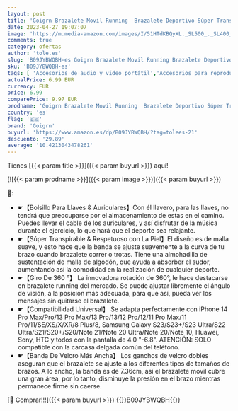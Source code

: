 ```yaml
---
layout: post
title: 'Goigrn Brazalete Movil Running  Brazalete Deportivo Súper Transpirable Compatible con iPhone 14 Pro Max/14 Pro/13/12/11  Samsung Galaxy S23  Rotación de 360° con Bolsillito Llaves para Correr Montar'
date: 2023-04-27 19:07:07
image: 'https://m.media-amazon.com/images/I/51HTdKBQyXL._SL500_._SL400_.jpg'
comments: true
category: ofertas
author: 'tole.es'
slug: 'B09JYBWQBH-es Goigrn Brazalete Movil Running Brazalete Deportivo Súper...'
sku: 'B09JYBWQBH-es'
tags: [ 'Accesorios de audio y vídeo portátil','Accesorios para reproductores de MP3','Audio y vídeo portátil','Bandas para el brazo para reproductores de MP3','Electrónica','goigrn','iphone','🇪🇸', ]
actualPrice: 6.99 EUR
currency: EUR
price: 6.99
comparePrice: 9.97 EUR
prodname: 'Goigrn Brazalete Movil Running  Brazalete Deportivo Súper Transpirable Compatible con iPhone 14 Pro Max/14 Pro/13/12/11  Samsung Galaxy S23  Rotación de 360° con Bolsillito Llaves para Correr Montar'
country: 'es'
flag: '🇪🇸'
brand: 'Goigrn'
buyurl: 'https://www.amazon.es/dp/B09JYBWQBH/?tag=tolees-21'
descuento: '29.89'
average: '10.4213043478261'
---
```


Tienes [{{< param title >}}]({{< param buyurl >}}) aqui!

[![{{< param prodname >}}]({{< param image >}})]({{< param buyurl >}})

🔎:

- ☛【Bolsillo Para Llaves & Auriculares】Con él llavero, para las llaves, no tendrá que preocuparse por el almacenamiento de estas en el camino. Puedes llevar el cable de los auriculares, y así disfrutar de la música durante el ejercicio, lo que hará que el deporte sea relajante.
- ☛【Súper Transpirable & Respetuoso con La Piel】El diseño es de malla suave, y esto hace que la banda se ajuste suavemente a la curva de tu brazo cuando brazalete correr o trotas. Tiene una almohadilla de sustentación de malla de algodón, que ayuda a absorber el sudor, aumentando así la comodidad en la realización de cualquier deporte.
- ☛【Giro De 360 °】 La innovadora rotación de 360°, le hace destacarse en brazalete running del mercado. Se puede ajustar libremente el ángulo de visión, a la posición más adecuada, para que así, pueda ver los mensajes sin quitarse el brazalete.
- ☛【Compatibilidad Universal】 Se adapta perfectamente con iPhone 14 Pro Max/Pro/13 Pro Max/13 Pro/13/12 Pro/12/11 Pro Max/11 Pro/11/SE/XS/X/XR/8 Plus/8, Samsung Galaxy S23/S23+/S23 Ultra/S22 Ultra/S21/S20+/S20/Note 21/Note 20 Ultra/Note 20/Note 10, Huawei, Sony, HTC y todos con la pantalla de 4.0 "-6.8". ATENCIÓN: SOLO compatible con la carcasa delgada común del teléfono.
- ☛【Banda De Velcro Más Ancha】 Los ganchos de velcro dobles aseguran que el brazalete se ajuste a los diferentes tipos de tamaños de brazos. A lo ancho, la banda es de 7.36cm, así el brazalete movil cubre una gran área, por lo tanto, disminuye la presión en el brazo mientras permanece firme sin caerse.

[🛒 Comprar!!!]({{< param buyurl >}})
{{<world>}}B09JYBWQBH{{</world>}}
